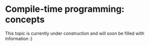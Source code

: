 # Compile-time programming: concepts

This topic is currently under construction and will soon be filled with information :)
